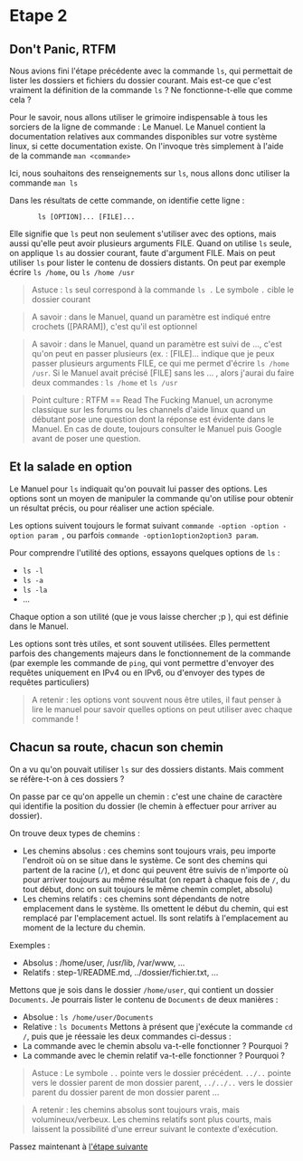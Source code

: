# Etape 2

## Don't Panic, RTFM

Nous avions fini l'étape précédente avec la commande `ls`, qui permettait de lister les dossiers et fichiers du dossier courant. Mais est-ce que c'est vraiment la définition de la commande  `ls` ? Ne fonctionne-t-elle que comme cela ?

Pour le savoir, nous allons utiliser le grimoire indispensable à tous les sorciers de la ligne de commande : Le Manuel. Le Manuel contient la documentation relatives aux commandes disponibles sur votre système linux, si cette documentation existe. On l'invoque très simplement à l'aide de la commande `man <commande>`

Ici, nous souhaitons des renseignements sur `ls`, nous allons donc utiliser la commande `man ls`

Dans les résultats de cette commande, on identifie cette ligne : 
```shell
       ls [OPTION]... [FILE]...
```
Elle signifie que `ls` peut non seulement s'utiliser avec des options, mais aussi qu'elle peut avoir plusieurs arguments FILE. 
Quand on utilise `ls` seule, on applique `ls` au dossier courant, faute d'argument FILE. Mais on peut utiliser `ls` pour lister le contenu de dossiers distants. On peut par exemple écrire `ls /home`, ou `ls /home /usr`

>Astuce : `ls` seul correspond à la commande `ls .` Le symbole `.` cible le dossier courant

>A savoir : dans le Manuel, quand un paramètre est indiqué entre crochets ([PARAM]), c'est qu'il est optionnel

>A savoir : dans le Manuel, quand un paramètre est suivi de ..., c'est qu'on peut en passer plusieurs (ex. : [FILE]... indique que je peux passer plusieurs arguments FILE, ce qui me permet d'écrire `ls /home /usr`. Si le Manuel avait précisé [FILE] sans les ... ,  alors j'aurai du faire deux commandes : `ls /home` et `ls /usr`

>Point culture : RTFM == Read The Fucking Manuel, un acronyme classique sur les forums ou les channels d'aide linux quand un débutant pose une question dont la réponse est évidente dans le Manuel. En cas de doute, toujours consulter le Manuel puis Google avant de poser une question.

## Et la salade en option

Le Manuel pour `ls` indiquait qu'on pouvait lui passer des options. Les options sont un moyen de manipuler la commande qu'on utilise pour obtenir un résultat précis, ou pour réaliser une action spéciale.

Les options suivent toujours le format suivant `commande -option -option -option param `, ou parfois `commande -option1option2option3 param`.

Pour comprendre l'utilité des options, essayons quelques options de `ls` : 
  * `ls -l`
  * `ls -a`
  * `ls -la`
  * ...

Chaque option a son utilité (que je vous laisse chercher ;p ), qui est définie dans le Manuel. 

Les options sont très utiles, et sont souvent utilisées. Elles permettent parfois des changements majeurs dans le fonctionnement de la commande (par exemple les commande de `ping`, qui vont permettre d'envoyer des requêtes uniquement en IPv4 ou en IPv6, ou d'envoyer des types de requêtes particuliers)

>A retenir : les options vont souvent nous être utiles, il faut penser à lire le manuel pour savoir quelles options on peut utiliser avec chaque commande !

## Chacun sa route, chacun son chemin

On a vu qu'on pouvait utiliser `ls` sur des dossiers distants. Mais comment se réfère-t-on à ces dossiers ?

On passe par ce qu'on appelle un chemin : c'est une chaine de caractère qui identifie la position du dossier (le chemin à effectuer pour arriver au dossier). 

On trouve deux types de chemins : 
  * Les chemins absolus : ces chemins sont toujours vrais, peu importe l'endroit où on se situe dans le système. Ce sont des chemins qui partent de la racine (`/`), et donc qui peuvent être suivis de n'importe où pour arriver toujours au même résultat (on repart à chaque fois de `/`, du tout début, donc on suit toujours le même chemin complet, absolu)
  * Les chemins relatifs : ces chemins sont dépendants de notre emplacement dans le système. Ils omettent le début du chemin, qui est remplacé par l'emplacement actuel. Ils sont relatifs à l'emplacement au moment de la lecture du chemin.

Exemples : 
  * Absolus : /home/user, /usr/lib, /var/www, ...
  * Relatifs : step-1/README.md, ../dossier/fichier.txt, ...

Mettons que je sois dans le dossier `/home/user`, qui contient un dossier `Documents`. Je pourrais lister le contenu de `Documents` de deux manières : 
  * Absolue : `ls /home/user/Documents`
  * Relative : `ls Documents`
Mettons à présent que j'exécute la commande `cd /`, puis que je réessaie les deux commandes ci-dessus :
  * La commande avec le chemin absolu va-t-elle fonctionner ? Pourquoi ?
  * La commande avec le chemin relatif va-t-elle fonctionner ? Pourquoi ?

>Astuce : Le symbole `..` pointe vers le dossier précédent. `../..` pointe vers le dossier parent de mon dossier parent, `../../..` vers le dossier parent du dossier parent de mon dossier parent ...

>A retenir : les chemins absolus sont toujours vrais, mais volumineux/verbeux. Les chemins relatifs sont plus courts, mais laissent la possibilité d'une erreur suivant le contexte d'exécution.

Passez maintenant à [l'étape suivante](https://github.com/ybarrot/admin-sys-linux/tree/main/step-3)

